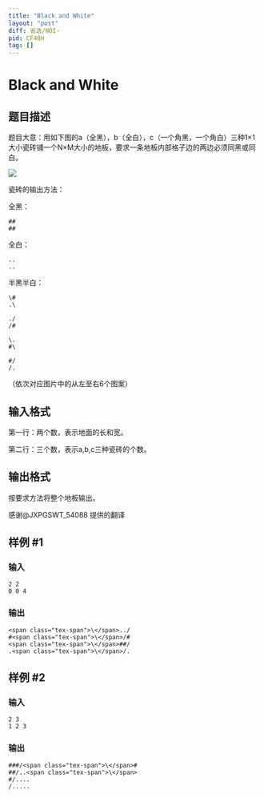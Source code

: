 ```yaml
---
title: "Black and White"
layout: "post"
diff: 省选/NOI-
pid: CF48H
tag: []
---
```


# Black and White

## 题目描述

题目大意：用如下图的a（全黑），b（全白），c（一个角黑，一个角白）三种1×1大小瓷砖铺一个N×M大小的地板，要求一条地板内部格子边的两边必须同黑或同白。

![](www.luogu.org/upload/pic/16880.png)

瓷砖的输出方法：

全黑：
```
##
##
```
全白：
```
..
..
```
半黑半白：
```
\#
.\

./
/#

\.
#\

#/
/.
```

（依次对应图片中的从左至右6个图案）

## 输入格式

第一行：两个数，表示地面的长和宽。

第二行：三个数，表示a,b,c三种瓷砖的个数。

## 输出格式

按要求方法将整个地板输出。

感谢@JXPGSWT_54088 提供的翻译

## 样例 #1

### 输入

```
2 2
0 0 4

```

### 输出

```
<span class="tex-span">\</span>../
#<span class="tex-span">\</span>/#
<span class="tex-span">\</span>##/
.<span class="tex-span">\</span>/.

```

## 样例 #2

### 输入

```
2 3
1 2 3

```

### 输出

```
###/<span class="tex-span">\</span>#
##/..<span class="tex-span">\</span>
#/....
/.....

```


